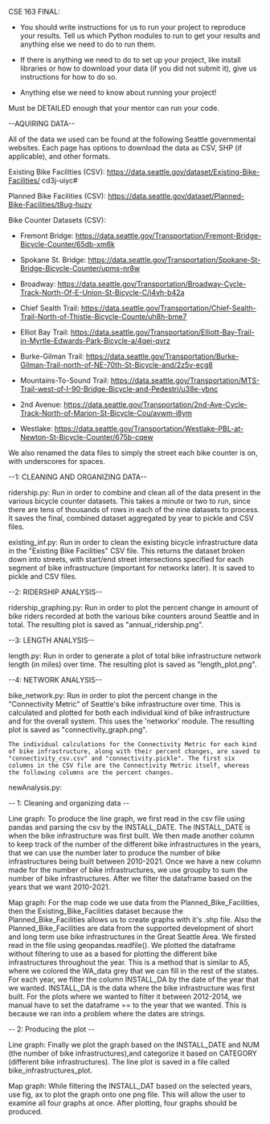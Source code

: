 CSE 163 FINAL:
- You should write instructions for us to run your project to reproduce your results. Tell us which Python modules to run to get your results and anything else we need to do to run them.

- If there is anything we need to do to set up your project, like install libraries or how to download your data (if you did not submit it), give us instructions for how to do so.

- Anything else we need to know about running your project!

Must be DETAILED enough that your mentor can run your code.


--AQUIRING DATA--

All of the data we used can be found at the following Seattle governmental websites. Each page has options to download the data as CSV, SHP (if applicable), and other formats.


Existing Bike Facilities (CSV): https://data.seattle.gov/dataset/Existing-Bike-Facilities/
cd3j-uiyc#

Planned Bike Facilities (CSV): https://data.seattle.gov/dataset/Planned-Bike-Facilities/t8ug-huzv

Bike Counter Datasets (CSV):

   - Fremont Bridge: https://data.seattle.gov/Transportation/Fremont-Bridge-Bicycle-Counter/65db-xm6k

   - Spokane St. Bridge: https://data.seattle.gov/Transportation/Spokane-St-Bridge-Bicycle-Counter/upms-nr8w

   - Broadway: https://data.seattle.gov/Transportation/Broadway-Cycle-Track-North-Of-E-Union-St-Bicycle-C/j4vh-b42a

   - Chief Sealth Trail: https://data.seattle.gov/Transportation/Chief-Sealth-Trail-North-of-Thistle-Bicycle-Counte/uh8h-bme7

   - Elliot Bay Trail: https://data.seattle.gov/Transportation/Elliott-Bay-Trail-in-Myrtle-Edwards-Park-Bicycle-a/4qej-qvrz

   - Burke-Gilman Trail: https://data.seattle.gov/Transportation/Burke-Gilman-Trail-north-of-NE-70th-St-Bicycle-and/2z5v-ecg8

   - Mountains-To-Sound Trail: https://data.seattle.gov/Transportation/MTS-Trail-west-of-I-90-Bridge-Bicycle-and-Pedestri/u38e-ybnc

   - 2nd Avenue: https://data.seattle.gov/Transportation/2nd-Ave-Cycle-Track-North-of-Marion-St-Bicycle-Cou/avwm-i8ym

   - Westlake: https://data.seattle.gov/Transportation/Westlake-PBL-at-Newton-St-Bicycle-Counter/675b-cqew

We also renamed the data files to simply the street each bike counter is on,
with underscores for spaces.


--1: CLEANING AND ORGANIZING DATA--

ridership.py:
    Run in order to combine and clean all of the data present in the various bicycle counter datasets. This takes a minute or two to run, since there are tens of thousands of rows in each of the nine datasets to process. It saves the final, combined dataset aggregated by year to pickle and CSV files.

existing_inf.py:
    Run in order to clean the existing bicycle infrastructure data in the "Existing Bike Facilities" CSV file. This returns the dataset broken down into streets, with start/end street intersections specified for each segment of bike infrastructure (important for networkx later). It is saved to pickle and CSV files.

--2: RIDERSHIP ANALYSIS--

ridership_graphing.py:
    Run in order to plot the percent change in amount of bike riders recorded at both the various bike counters around Seattle and in total. The resulting plot is saved as "annual_ridership.png".

--3: LENGTH ANALYSIS--

length.py:
    Run in order to generate a plot of total bike infrastructure network length (in miles) over time. The resulting plot is saved as "length_plot.png".

--4: NETWORK ANALYSIS--

bike_network.py:
    Run in order to plot the percent change in the "Connectivity Metric" of Seattle's bike infrastructure over time. This is calculated and plotted for both each individual kind of bike infrastructure and for the overall system. This uses the 'networkx' module. The resulting plot is saved as "connectivity_graph.png".

    The individual calculations for the Connectivity Metric for each kind of bike infrastructure, along with their percent changes, are saved to "connectivity_csv.csv" and "connectivity.pickle". The first six columns in the CSV file are the Connectivity Metric itself, whereas the following columns are the percent changes.


newAnalysis.py:

-- 1: Cleaning and organizing data --

Line graph:
    To produce the line graph, we first read in the csv file using pandas and parsing the csv by the INSTALL_DATE. The INSTALL_DATE is when the bike infrastructure was first built. We then made another column to keep track of the number of the different bike infrastructures in the years, that we can use the number later to produce the number of bike infrastructures being built between 2010-2021. Once we have a new column made for the number of bike infrastructures, we use groupby to sum the number of bike infrastructures. After we filter the dataframe based on the years that we want 2010-2021.

Map graph:
    For the map code we use data from the Planned_Bike_Facilities, then the Existing_Bike_Facilities dataset because the Planned_Bike_Facilities allows us to create graphs with it's .shp file. Also the Planned_Bike_Facilities are data from the supported development of short and long term use bike infrastructures in the Great Seattle Area. We firsted read in the file using geopandas.readfile(). We plotted the dataframe without filtering to use as a based for plotting the different bike infrastructures throughout the year. This is a method that is similar to A5, where we colored the WA_data grey that we can fill in the rest of the states. For each year, we filter the column INSTALL_DA by the date of the year that we wanted. INSTALL_DA is the data where the bike infrastructure was first built. For the plots where we wanted to filter it between 2012-2014, we manual have to set the dataframe == to the year that we wanted. This is because we ran into a problem where the dates are strings.

-- 2: Producing the plot --

Line graph:
    Finally we plot the graph based on the INSTALL_DATE and NUM (the number of bike infrastructures),and categorize it based on CATEGORY (different bike infrastructures). The line plot is saved in a file called bike_infrastructures_plot.

Map graph:
    While filtering the INSTALL_DAT based on the selected years, use fig, ax to plot the graph onto one png file. This will allow the user to examine all four graphs at once. After plotting, four graphs should be produced.